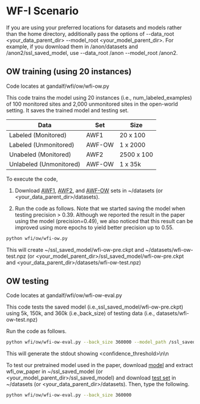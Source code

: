 # WF-I Scenario

If you are using your preferred locations for datasets and models rather than the home directory, additionally pass the options of --data_root <your_data_parent_dir> --model_root <your_model_parent_dir>. For example, if you download them in /anon/datasets and /anon2/ssl_saved_model, use --data_root /anon --model_root /anon2.

## OW training (using 20 instances)

Code locates at gandalf/wfi/ow/wfi-ow.py

This code trains the model using 20 instances (i.e., num_labeled_examples) of 100 monitored sites and 2,000 unmonitored sites in the open-world setting. It saves the trained model and testing set. 

| Data  | Set | Size |
| ------------- | ------------- | ------------- |
| Labeled (Monitored) | AWF1  | 20 x 100  |
| Labeled (Unmonitored) | AWF-OW  | 1 x 2000  |
| Unabeled (Monitored) | AWF2  | 2500 x 100  |
| Unlabeled (Unmonitored) | AWF-OW  | 1 x 35k  |

To execute the code, 

1. Download [AWF1](https://docs.google.com/uc?export=download&id=1nOR_bFdBUn4DAHZdg8Q9N3x5UCBoZGfA), [AWF2](https://docs.google.com/uc?export=download&id=1vbYleGfewHcJqkUsBL9oao7PuPExwl9R), and [AWF-OW](https://docs.google.com/uc?export=download&id=1K7nr4ReEYMYH04DYOswyxt2Ar_tsJDDS) sets in ~/datasets  (or <your_data_parent_dir>/datasets).

2. Run the code as follows. Note that we started saving the model when testing precision > 0.39. Although we reported the result in the paper using the model (precision=0.49), we also noticed that this result can be improved using more epochs to yield better precision up to 0.55.

```sh
python wfi/ow/wfi-ow.py 
```

This will create ~/ssl_saved_model/wfi-ow-pre<precision>.ckpt and ~/datasets/wfi-ow-test.npz (or <your_model_parent_dir>/ssl_saved_model/wfi-ow-pre<precision>.ckpt and <your_data_parent_dir>/datasets/wfi-ow-test.npz)

## OW testing

Code locates at gandalf/wfi/ow/wfi-ow-eval.py

This code tests the saved model (i.e.,ssl_saved_model/wfi-ow-pre<precision>.ckpt) using 5k, 150k, and 360k (i.e.,back_size) of testing data (i.e., datasets/wfi-ow-test.npz)

Run the code as follows. 

```sh
python wfi/ow/wfi-ow-eval.py --back_size 360000 --model_path /ssl_saved_model/wfi-ow-pre<precision>.ckpt --test_path /datasets/wfi-ow-test.npz
```

This will generate the stdout showing <confidence_threshold>\n<precision>\n<recall>

To test our pretrained model used in the paper, download [model](https://docs.google.com/uc?export=download&id=1wWEL8SFw2Ugk38GrYPADd7R_8q7nHPgI) and extract wfi_ow_paper in ~/ssl_saved_model  (or <your_model_parent_dir>/ssl_saved_model) and download [test set](https://docs.google.com/uc?export=download&id=1HVj9BlUT-SGnAyCFGQP1TI60JrVNKmgg) in ~/datasets  (or <your_data_parent_dir>/datasets). Then, type the following.

```sh
python wfi/ow/wfi-ow-eval.py --back_size 360000
```
